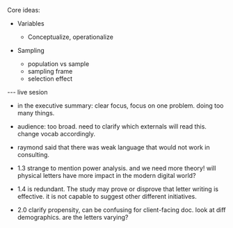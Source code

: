 Core ideas:
- Variables
    - Conceptualize, operationalize

- Sampling
    - population vs sample
    - sampling frame
    - selection effect

--- live sesion

- in the executive summary: clear focus, focus on one problem. doing too many things.

- audience: too broad. need to clarify which externals will read this. change vocab accordingly.
- raymond said that there was weak language that would not work in consulting.
- 1.3 strange to mention power analysis. and we need more theory! will physical letters have more impact in the modern digital world?
- 1.4 is redundant. The study may prove or disprove that letter writing is effective. it is not capable to suggest other different initiatives.
- 2.0 clarify propensity, can be confusing for client-facing doc. look at diff demographics. are the letters varying?